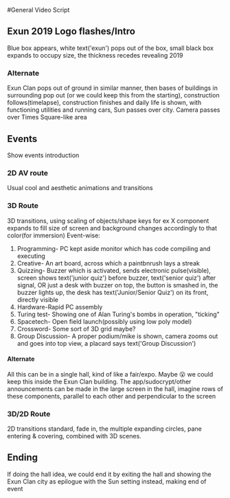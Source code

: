 #General Video Script
## Exun 2019 Logo flashes/Intro
Blue box appears, white text('exun') pops out of the box, small black box expands to occupy size, the thickness recedes revealing 2019
### Alternate
Exun Clan pops out of ground in similar manner, then bases of buildings in surrounding pop out (or we could keep this from the starting), construction follows(timelapse), construction finishes and daily life is shown, with functioning utilities and running cars, Sun passes over city.
Camera passes over Times Square-like area
## Events
Show events introduction
### 2D AV route
Usual cool and aesthetic animations and transitions
### 3D Route
3D transitions, using scaling of objects/shape keys for ex X component expands to fill size of screen and background changes accordingly to that color(for immersion)
Event-wise:
1) Programming- PC kept aside monitor which has code compiling and executing
2) Creative- An art board, across which a paintbnrush lays a streak
3) Quizzing- Buzzer which is activated, sends electronic pulse(visible), screen shows text('junior quiz') before buzzer, text('senior quiz') after signal, OR just a desk with buzzer on top, the button is smashed in, the buzzer lights up, the desk has text('Junior/Senior Quiz') on its front, directly visible
4) Hardware-Rapid PC assembly
5) Turing test- Showing one of Alan Turing's bombs in operation, "ticking"
6) Spacetech- Open field launch(possibly using low poly model)
7) Crossword- Some sort of 3D grid maybe?
8) Group Discussion- A proper podium/mike is shown, camera zooms out and goes into top view, a placard says text('Group Discussion')
#### Alternate
All this can be in a single hall, kind of like a fair/expo. Maybe 😮 we could keep this inside the Exun Clan building. The app/sudocrypt/other announcements can be made in the large screen in the hall, imagine rows of these components, parallel to each other and perpendicular to the screen
### 3D/2D Route
2D transitions standard, fade in, the multiple expanding circles, pane entering & covering, combined with 3D scenes.
## Ending
If doing the hall idea, we could end it by exiting the hall and showing the Exun Clan city as epilogue with the Sun setting instead, making end of event

